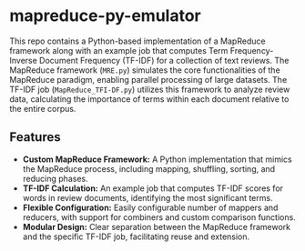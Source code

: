# mapreduce-py-emulator

This repo contains a Python-based implementation of a MapReduce framework along with an example job that computes Term Frequency-Inverse Document Frequency (TF-IDF) for a collection of text reviews. The MapReduce framework (`MRE.py`) simulates the core functionalities of the MapReduce paradigm, enabling parallel processing of large datasets. The TF-IDF job (`MapReduce_TFI-DF.py`) utilizes this framework to analyze review data, calculating the importance of terms within each document relative to the entire corpus.

## Features

- **Custom MapReduce Framework:** A Python implementation that mimics the MapReduce process, including mapping, shuffling, sorting, and reducing phases.
- **TF-IDF Calculation:** An example job that computes TF-IDF scores for words in review documents, identifying the most significant terms.
- **Flexible Configuration:** Easily configurable number of mappers and reducers, with support for combiners and custom comparison functions.
- **Modular Design:** Clear separation between the MapReduce framework and the specific TF-IDF job, facilitating reuse and extension.

